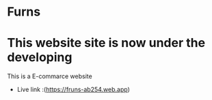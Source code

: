 # Furns
# This website site is now under the developing 
This is a E-commarce website 
- Live link :(https://fruns-ab254.web.app)



